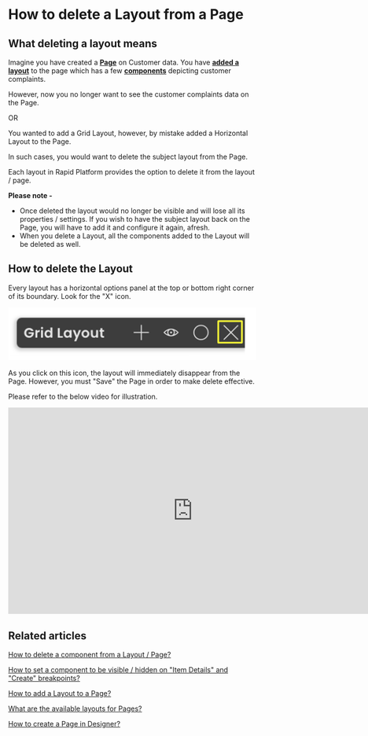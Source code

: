 # How to delete a Layout from a Page

## What deleting a layout means

Imagine you have created a [**Page**](</docs/Rapid/2-User Manual/glossary/glossary.md#page> "Page, layout and component") on Customer data. You have [**added a layout**](/docs/Rapid/3-Keyper%20Manual/2-Designer/2-Pages/5-how-to-guides/how-to-add-a-layout-to-a-page/how-to-add-a-layout-to-a-page.md "How to add a Layout to a Page?") to the page which has a few [**components**](/docs/Rapid/3-Keyper%20Manual/2-Designer/2-Pages/5-how-to-guides/how-to-add-a-component/how-to-add-a-component.md "How to add a component to a Layout / Page?") depicting customer complaints.

However, now you no longer want to see the customer complaints data on the Page.

OR

You wanted to add a Grid Layout, however, by mistake added a Horizontal Layout to the Page.

In such cases, you would want to delete the subject layout from the Page.

Each layout in Rapid Platform provides the option to delete it from the layout / page.

**Please note -**

- Once deleted the layout would no longer be visible and will lose all its properties / settings. If you wish to have the subject layout back on the Page, you will have to add it and configure it again, afresh.
- When you delete a Layout, all the components added to the Layout will be deleted as well.

## How to delete the Layout

Every layout has a horizontal options panel at the top or bottom right corner of its boundary. Look for the "X" icon.

![Grid layout deletion button location](<Grid layout deletion button location.png>)

As you click on this icon, the layout will immediately disappear from the Page. However, you must "Save" the Page in order to make delete effective.

Please refer to the below video for illustration.

<iframe allowfullscreen="allowfullscreen" frameborder="0" height="420" src="https://www.youtube.com/embed/aUs40km4gK8?si=aRhJ7miICuFXTgBA" title="YouTube video player" width="750"></iframe>

## Related articles

[How to delete a component from a Layout / Page?](/docs/Rapid/3-Keyper%20Manual/2-Designer/2-Pages/5-how-to-guides/how-to-delete-a-component-from-a-page/how-to-delete-a-component-from-a-page.md "How to delete a component from a Layout / Page?")

[How to set a component to be visible / hidden on "Item Details" and "Create" breakpoints?](/docs/Rapid/3-Keyper%20Manual/2-Designer/2-Pages/5-how-to-guides/how-to-hide-components-on-breakpoints/how-to-hide-components-on-breakpoints.md "How to set a component to be visible / hidden on 'Item Details' and 'Create' breakpoints?")

[How to add a Layout to a Page?](/docs/Rapid/3-Keyper%20Manual/2-Designer/2-Pages/5-how-to-guides/how-to-add-a-layout-to-a-page/how-to-add-a-layout-to-a-page.md "How to add a Layout to a Page?")

[What are the available layouts for Pages?](/docs/Rapid/3-Keyper%20Manual/2-Designer/2-Pages/4-Layouts/list-of-available-layouts/list-of-available-layouts.md "What are the available layouts for Pages?")

[How to create a Page in Designer?](/docs/Rapid/3-Keyper%20Manual/2-Designer/2-Pages/5-how-to-guides/how-to-create-pages/how-to-create-pages.md "How to create a Page in Designer?")
